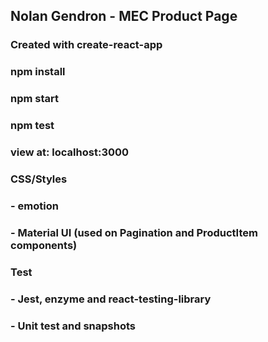 ## Nolan Gendron - MEC Product Page

### Created with create-react-app
### npm install
### npm start
### npm test

### view at: localhost:3000

### CSS/Styles
### - emotion
### - Material UI (used on Pagination and ProductItem  components)

### Test
### - Jest, enzyme and react-testing-library
### - Unit test and snapshots